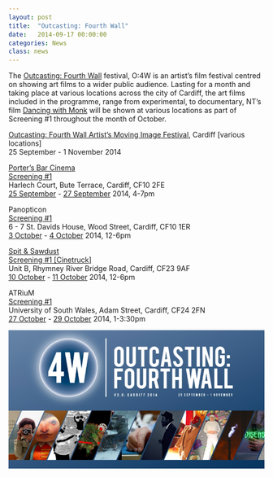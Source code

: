 ```yaml
---
layout: post
title:  "Outcasting: Fourth Wall"
date:   2014-09-17 00:00:00
categories: News
class: news
---
```


The <a href="http://www.4wfilm.org" target="_blank"> Outcasting: Fourth Wall</a> festival, O:4W is an artist’s film festival centred on showing art films to a wider public audience. Lasting for a month and taking place at various locations across the city of Cardiff, the art films included in the programme, range from experimental, to documentary,
NT’s film <a href="http://www.4wfilm.org/2014/07/dancing-with-monk-nicola-thomas/" target="_blank"> Dancing with Monk</a> will be shown at various locations as part of Screening #1 throughout the month of October.


<a href="http://www.4wfilm.org" target="_blank"> Outcasting: Fourth Wall Artist’s Moving Image Festival</a>, Cardiff [various locations]  
25 September - 1 November 2014  

<a href="http://www.porterscardiff.com" target="_blank"> Porter’s Bar Cinema</a>  
<a href="http://www.4wfilm.org/programme/screening-1/all/" target="_blank"> Screening #1</a>  
Harlech Court, Bute Terrace, Cardiff, CF10 2FE  
<a href="http://www.4wfilm.org/programme/screening-1/2014-09-25/" target="_blank"> 25 September</a> - <a href="http://www.4wfilm.org/programme/screening-1/2014-09-27/" target="_blank"> 27 September</a> 2014, 4-7pm  

Panopticon  
<a href="http://www.4wfilm.org/programme/screening-1-2/all/" target="_blank"> Screening #1</a>  
6 - 7 St. Davids House, Wood Street, Cardiff, CF10 1ER  
<a href="http://www.4wfilm.org/programme/screening-1-2/2014-10-03/" target="_blank"> 3 October</a> - <a href="http://www.4wfilm.org/programme/screening-1-2/2014-10-03/" target="_blank"> 4 October</a> 2014, 12-6pm  

<a href="http://spitandsawdust.co.uk" target="_blank"> Spit & Sawdust</a>  
<a href="http://www.4wfilm.org/programme/screening-1-3/all/" target="_blank"> Screening #1 [Cinetruck]</a>  
Unit B, Rhymney River Bridge Road, Cardiff, CF23 9AF  
<a href="http://www.4wfilm.org/programme/screening-1-3/2014-10-10/" target="_blank"> 10 October</a> - <a href="http://www.4wfilm.org/programme/screening-1-3/2014-10-11/" target="_blank"> 11 October</a> 2014, 12-6pm  

ATRiuM  
<a href="http://www.4wfilm.org/programme/screening-1-4/all/" target="_blank"> Screening #1</a>  
University of South Wales, Adam Street, Cardiff, CF24 2FN  
<a href="http://www.4wfilm.org/programme/screening-1-4/2014-10-27/" target="_blank"> 27 October</a> - <a href="http://www.4wfilm.org/programme/screening-1-4/2014-10-29/" target="_blank"> 29 October</a> 2014, 1-3:30pm  

![RCA Flyer](/assets_posts/o4w-cardiff-2014.jpg)
